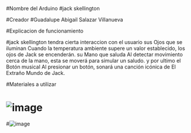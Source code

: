#Nombre del Arduino 
#jack skellington

#Creador 
#Guadalupe Abigail Salazar Villanueva 

#Explicacion de funcionamiento 

#jack skellington tendra cierta interaccion con el usuario sus Ojos que se iluminan Cuando la temperatura ambiente supere un valor establecido, los ojos de Jack se encenderán.
su Mano que saluda Al detectar movimiento cerca de la mano, esta se moverá para simular un saludo.
y por ultimo el Botón musical Al presionar un botón, sonará una canción icónica de El Extraño Mundo de Jack.

#Materiales a utilizar 
# ![image](https://github.com/user-attachments/assets/96a8a07e-7a53-41ea-8379-68b2ec05b145)
#![image](https://github.com/user-attachments/assets/ebc6881d-d59e-468e-9d73-128f1a311757)



